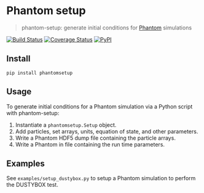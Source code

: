 Phantom setup
=============

> phantom-setup: generate initial conditions for [Phantom](https://bitbucket.org/danielprice/phantom) simulations


[![Build Status](https://travis-ci.org/dmentipl/phantom-setup.svg?branch=master)](https://travis-ci.org/dmentipl/phantom-setup)
[![Coverage Status](https://coveralls.io/repos/github/dmentipl/phantom-setup/badge.svg?branch=master)](https://coveralls.io/github/dmentipl/phantom-setup?branch=master)
[![PyPI](https://img.shields.io/pypi/v/phantomsetup)](https://pypi.org/project/phantomsetup/)

Install
-------

```
pip install phantomsetup
```

Usage
-----

To generate initial conditions for a Phantom simulation via a Python script with phantom-setup:

1. Instantiate a `phantomsetup.Setup` object.
2. Add particles, set arrays, units, equation of state, and other parameters.
3. Write a Phantom HDF5 dump file containing the particle arrays.
4. Write a Phantom in file containing the run time parameters.

Examples
--------

See `examples/setup_dustybox.py` to setup a Phantom simulation to perform the DUSTYBOX test.
